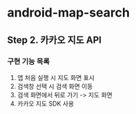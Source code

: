 # android-map-search
## Step 2. 카카오 지도 API
### 구현 기능 목록

1. 앱 처음 실행 시 지도 화면 표시
2. 검색창 선택 시 검색 화면 이동
3. 검색 화면에서 뒤로 가기 -> 지도 화면
4. 카카오 지도 SDK 사용